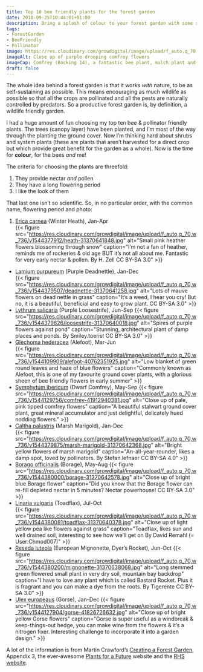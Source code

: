 ```yaml
---
title: Top 10 bee friendly plants for the forest garden
date: 2018-09-25T10:44:01+01:00
description: Bring a splash of colour to your forest garden with some stalwart “system plants”, providing a much needed boost of all-year-round nectar and pollen for your friendly pollinators and predators 🐝
tags: 
- ForestGarden
- BeeFriendly
- Pollinator
image: https://res.cloudinary.com/growdigital/image/upload/f_auto,q_70,w_736/v1543959826/comfrey-flower-29851000577.jpg
imageAlt: Close up of purple drooping comfrey flowers
imageCap: Comfrey (Bocking 14), a fantastic bee plant, mulch plant and all-round thuggish good guy
draft: false
---
```


The whole idea behind a forest garden is that it works _with_ nature, to be as self-sustaining as possible. This means encouraging as much wildlife as possible so that all the crops are pollinated and all the pests are naturally controlled by predators. So a productive forest garden is, by definition, a wildlife friendly garden.

I had a huge amount of fun choosing my top ten bee & pollinator friendly plants. The trees (canopy layer) have been planted, and I’m most of the way through the planting the ground cover. Now I’m thinking hard about shrubs and system plants (these are plants that aren’t harvested for a direct crop but which provide great benefit for the garden as a whole). Now is the time for **colour**, for the bees _and_ me!

The criteria for choosing the plants are threefold:

1. They provide nectar _and_ pollen
2. They have a long flowering period
3. I like the look of them

That last one isn’t so scientific. So, in no particular order, with the common name, flowering period and photo:

1. [Erica carnea](https://www.rhs.org.uk/Plants/89384/i-Erica-carnea-i-Loughrigg/Details) (Winter Heath), Jan-Apr  
  {{< figure src="https://res.cloudinary.com/growdigital/image/upload/f_auto,q_70,w_736/v1544377912/heath-31370641848.jpg" alt="Small pink heather flowers blossoming through snow" caption="I’m not a fan of heather, reminds me of rockeries & old age BUT it’s not all about me. Fantastic for very early nectar & pollen. By H. Zell CC BY-SA 3.0" >}}
* [Lamium purpureum](https://pfaf.org/user/Plant.aspx?LatinName=Lamium+purpureum) (Purple Deadnettle), Jan-Dec  
  {{< figure src="https://res.cloudinary.com/growdigital/image/upload/f_auto,q_70,w_736/v1544379507/deadnettle-31370641258.jpg" alt="Lots of mauve flowers on dead nettle in grass" caption="It’s a weed, I hear you cry! But no, it is a beautiful, beneficial and easy to grow plant. CC BY-SA 3.0" >}}
* [Lythrum salicaria](https://pfaf.org/user/Plant.aspx?LatinName=Lythrum+salicaria) (Purple Loosestrife), Jun-Sep
  {{< figure src="https://res.cloudinary.com/growdigital/image/upload/f_auto,q_70,w_736/v1544379626/loosestrife-31370640018.jpg" alt="Spires of purple flowers against pond" caption="Stunning, architectural plant of damp places and ponds. By Smiley.toerist CC BY-SA 3.0" >}}
* [Glechoma hederacea](https://pfaf.org/user/Plant.aspx?LatinName=Glechoma+hederacea) (Alefoot), Mar-Jun  
  {{< figure src="https://res.cloudinary.com/growdigital/image/upload/f_auto,q_70,w_736/v1544109909/alefoot-40762351925.jpg" alt="Low blanket of green round leaves and haze of blue flowers" caption="Commonly known as Alefoot, this is one of my favourite ground cover plants, with a glorious sheen of bee friendly flowers in early summer" >}}
* [Symphytum ibericum](https://www.rhs.org.uk/Plants/75444/i-Symphytum-ibericum-i/Details) (Dwarf Comfrey), May-Sep
  {{< figure src="https://res.cloudinary.com/growdigital/image/upload/f_auto,q_70,w_736/v1544129756/comfrey-41912940381.jpg" alt="Close up of pale, pink tipped comfrey flowers" caption="A beautiful stalwart ground cover plant, great mineral accumulator and just delightful, delicately hued nodding flowers." >}}
* [Caltha palustris](https://pfaf.org/user/Plant.aspx?LatinName=Caltha+palustris) (Marsh Marigold), Jan-Dec  
  {{< figure src="https://res.cloudinary.com/growdigital/image/upload/f_auto,q_70,w_736/v1544379875/marsh-marigold-31370642368.jpg" alt="Bright yellow flowers of marsh marigold" caption="An-all-year-rounder, likes a damp spot, loved by pollinators. By Stefan.lefnaer CC BY-SA 4.0" >}}
* [Borago officinalis](https://pfaf.org/user/Plant.aspx?LatinName=Borago+officinalis) (Borage), May-Aug
  {{< figure src="https://res.cloudinary.com/growdigital/image/upload/f_auto,q_70,w_736/v1544380000/borage-31370642578.jpg" alt="Close up of bright blue Borage flower" caption="Did you know that the Borage flower can re-fill depleted nectar in 5 minutes? Nectar powerhouse! CC BY-SA 3.0" >}}  
* [Linaria vulgaris](https://pfaf.org/user/Plant.aspx?LatinName=Linaria+vulgaris) (Toadflax), Jul-Oct  
  {{< figure src="https://res.cloudinary.com/growdigital/image/upload/f_auto,q_70,w_736/v1544380081/toadflax-31370640378.jpg" alt="Close up of light yellow pea like flowers against grass" caption="Toadflax, likes sun and well drained soil, interesting to see how we’ll get on By David Remahl (= User:Chmod007)" >}}
* [Reseda luteola](https://pfaf.org/USER/Plant.aspx?LatinName=Reseda+luteola) (European Mignonette, Dyer’s Rocket), Jun-Oct
  {{< figure src="https://res.cloudinary.com/growdigital/image/upload/f_auto,q_70,w_736/v1544380200/mignonette-31370638068.jpg" alt="Long stemmed green flowered small plant in very dry soil, mountain bay backdrop" caption="I have to love any plant which is called Bastard Rocket. Plus it is fragrant and you can make a dye from the roots. By Tigerente CC BY-SA 3.0" >}}
* [Ulex europeaus](https://pfaf.org/user/Plant.aspx?LatinName=Ulex+europaeus) (Gorse), Jan-Dec
  {{< figure src="https://res.cloudinary.com/growdigital/image/upload/f_auto,q_70,w_736/v1544127904/gorse-41826726632.jpg" alt="Close up of bright yellow Gorse flowers" caption="Gorse is super useful as a windbreak & keep-things-out hedge, you can make wine from the flowers & it’s a nitrogen fixer. Interesting challenge to incorporate it into a garden design." >}}

A lot of the information is from Martin Crawford’s [Creating a Forest Garden](https://www.agroforestry.co.uk/product/creating-a-forest-garden-2/), Appendix 3, the ever-awesome [Plants for a Future](https://pfaf.org/) website and the [RHS website](https://www.rhs.org.uk/).
